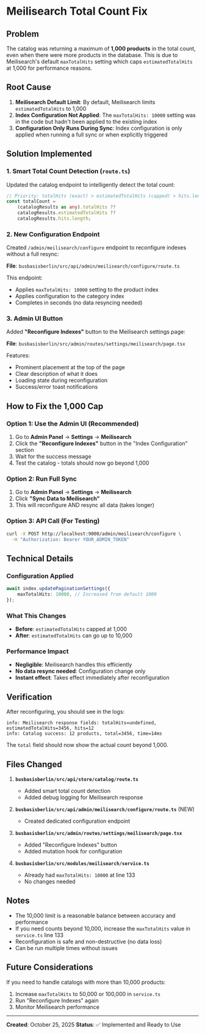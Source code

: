# Meilisearch Total Count Fix

## Problem

The catalog was returning a maximum of **1,000 products** in the total count, even when there were more products in the database. This is due to Meilisearch's default `maxTotalHits` setting which caps `estimatedTotalHits` at 1,000 for performance reasons.

## Root Cause

1. **Meilisearch Default Limit**: By default, Meilisearch limits `estimatedTotalHits` to 1,000
2. **Index Configuration Not Applied**: The `maxTotalHits: 10000` setting was in the code but hadn't been applied to the existing index
3. **Configuration Only Runs During Sync**: Index configuration is only applied when running a full sync or when explicitly triggered

## Solution Implemented

### 1. Smart Total Count Detection (`route.ts`)

Updated the catalog endpoint to intelligently detect the total count:

```typescript
// Priority: totalHits (exact) > estimatedTotalHits (capped) > hits.length
const totalCount =
	(catalogResults as any).totalHits ??
	catalogResults.estimatedTotalHits ??
	catalogResults.hits.length;
```

### 2. New Configuration Endpoint

Created `/admin/meilisearch/configure` endpoint to reconfigure indexes without a full resync:

**File**: `busbasisberlin/src/api/admin/meilisearch/configure/route.ts`

This endpoint:

- Applies `maxTotalHits: 10000` setting to the product index
- Applies configuration to the category index
- Completes in seconds (no data resyncing needed)

### 3. Admin UI Button

Added **"Reconfigure Indexes"** button to the Meilisearch settings page:

**File**: `busbasisberlin/src/admin/routes/settings/meilisearch/page.tsx`

Features:

- Prominent placement at the top of the page
- Clear description of what it does
- Loading state during reconfiguration
- Success/error toast notifications

## How to Fix the 1,000 Cap

### Option 1: Use the Admin UI (Recommended)

1. Go to **Admin Panel** → **Settings** → **Meilisearch**
2. Click the **"Reconfigure Indexes"** button in the "Index Configuration" section
3. Wait for the success message
4. Test the catalog - totals should now go beyond 1,000

### Option 2: Run Full Sync

1. Go to **Admin Panel** → **Settings** → **Meilisearch**
2. Click **"Sync Data to Meilisearch"**
3. This will reconfigure AND resync all data (takes longer)

### Option 3: API Call (For Testing)

```bash
curl -X POST http://localhost:9000/admin/meilisearch/configure \
  -H "Authorization: Bearer YOUR_ADMIN_TOKEN"
```

## Technical Details

### Configuration Applied

```typescript
await index.updatePaginationSettings({
	maxTotalHits: 10000, // Increased from default 1000
});
```

### What This Changes

- **Before**: `estimatedTotalHits` capped at 1,000
- **After**: `estimatedTotalHits` can go up to 10,000

### Performance Impact

- **Negligible**: Meilisearch handles this efficiently
- **No data resync needed**: Configuration change only
- **Instant effect**: Takes effect immediately after reconfiguration

## Verification

After reconfiguring, you should see in the logs:

```
info: Meilisearch response fields: totalHits=undefined, estimatedTotalHits=3456, hits=12
info: Catalog success: 12 products, total=3456, time=14ms
```

The `total` field should now show the actual count beyond 1,000.

## Files Changed

1. **`busbasisberlin/src/api/store/catalog/route.ts`**

   - Added smart total count detection
   - Added debug logging for Meilisearch response

2. **`busbasisberlin/src/api/admin/meilisearch/configure/route.ts`** (NEW)

   - Created dedicated configuration endpoint

3. **`busbasisberlin/src/admin/routes/settings/meilisearch/page.tsx`**

   - Added "Reconfigure Indexes" button
   - Added mutation hook for configuration

4. **`busbasisberlin/src/modules/meilisearch/service.ts`**
   - Already had `maxTotalHits: 10000` at line 133
   - No changes needed

## Notes

- The 10,000 limit is a reasonable balance between accuracy and performance
- If you need counts beyond 10,000, increase the `maxTotalHits` value in `service.ts` line 133
- Reconfiguration is safe and non-destructive (no data loss)
- Can be run multiple times without issues

## Future Considerations

If you need to handle catalogs with more than 10,000 products:

1. Increase `maxTotalHits` to 50,000 or 100,000 in `service.ts`
2. Run "Reconfigure Indexes" again
3. Monitor Meilisearch performance

---

**Created**: October 25, 2025
**Status**: ✅ Implemented and Ready to Use
